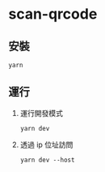 # scan-qrcode
## 安裝
```
yarn
```
## 運行
1. 運行開發模式
    ```
    yarn dev
    ```
2. 透過 ip 位址訪問
    ```
    yarn dev --host
    ```
